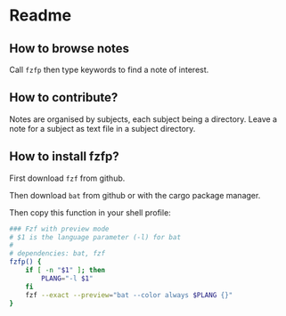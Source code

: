# Readme
## How to browse notes
Call `fzfp` then type keywords to find a note of interest.

## How to contribute?
Notes are organised by subjects, each subject being a directory.
Leave a note for a subject as text file in a subject directory.

## How to install fzfp?
First download `fzf` from github.

Then download `bat` from github or with the cargo package manager.

Then copy this function in your shell profile:
``` sh
### Fzf with preview mode
# $1 is the language parameter (-l) for bat
#
# dependencies: bat, fzf
fzfp() {
	if [ -n "$1" ]; then
		PLANG="-l $1"
	fi
	fzf --exact --preview="bat --color always $PLANG {}"
}
```
